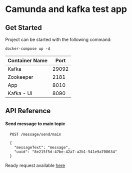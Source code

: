 
# Camunda and kafka test app


## Get Started
Project can be started with the following command:
```
docker-compose up -d
```

Container Name  | Port
-------------   | -------------
Kafka           | 29092
Zookeeper       | 2181
App             | 8010
Kafka - UI      | 8090




## API Reference


#### Send message to main topic

```http
  POST /message/send/main

  {
    "messageText": "message",
    "uuid": "8e215f5d-47be-42a7-a2b1-541e9a708634"
  }
```
Ready request available [here](https://github.com/revinsd/KafkaCamundaTest/blob/master/src/main/resources/send-message.http)

